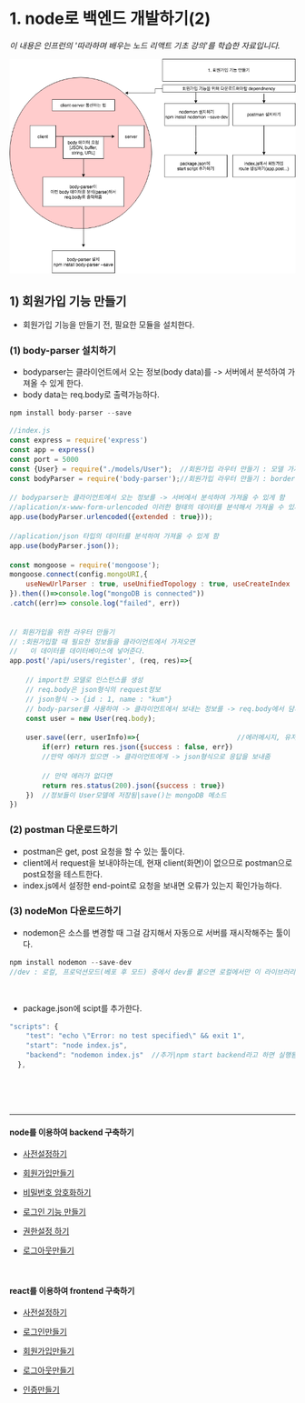 # 1. node로 백엔드 개발하기(2)
*이 내용은 인프런의 '따라하며 배우는 노드 리액트 기초 강의'를 학습한 자료입니다.*

<img src="./2.png"/>

## 1) 회원가입 기능 만들기
- 회원가입 기능을 만들기 전, 필요한 모듈을 설치한다.

### (1) body-parser 설치하기

- bodyparser는 클라이언트에서 오는 정보(body data)를 -> 서버에서 분석하여 가져올 수 있게 한다.
- body data는 req.body로 출력가능하다.

```js
npm install body-parser --save
```

```js
//index.js
const express = require('express')        
const app = express()                     
const port = 5000                         
const {User} = require("./models/User");  //회원가입 라우터 만들기 : 모델 가져오기
const bodyParser = require('body-parser');//회원가입 라우터 만들기 : border-parser가져오기

// bodyparser는 클라이언트에서 오는 정보를 -> 서버에서 분석하여 가져올 수 있게 함
//aplication/x-www-form-urlencoded 이러한 형태의 데이터를 분석해서 가져올 수 있게 함
app.use(bodyParser.urlencoded({extended : true}));

//aplication/json 타입의 데이터를 분석하여 가져올 수 있게 함 
app.use(bodyParser.json());

const mongoose = require('mongoose');
mongoose.connect(config.mongoURI,{
    useNewUrlParser : true, useUnifiedTopology : true, useCreateIndex : true, useFindAndModify : false
}).then(()=>console.log("mongoDB is connected"))
.catch((err)=> console.log("failed", err))


// 회원가입을 위한 라우터 만들기
// :회원가입할 때 필요한 정보들을 클라이언트에서 가져오면
//   이 데이터를 데이터베이스에 넣어준다.
app.post('/api/users/register', (req, res)=>{
 
    // import한 모델로 인스턴스를 생성
    // req.body은 json형식의 request정보
    // json형식 -> {id : 1, name : "kum"}
    // body-parser를 사용하여 -> 클라이언트에서 보내는 정보를 -> req.body에서 담게 함
    const user = new User(req.body);
 
    user.save((err, userInfo)=>{                        //에러메시지, 유저정보
        if(err) return res.json({success : false, err}) 
        //만약 에러가 있으면 -> 클라이언트에게 -> json형식으로 응답을 보내줌

        // 만약 에러가 없다면
        return res.status(200).json({success : true})
    })  //정보들이 User모델에 저장됨|save()는 mongoDB 메소드
})

```

### (2) postman 다운로드하기

- postman은 get, post 요청을 할 수 있는 툴이다.
- client에서 request을 보내야하는데, 현재 client(화면)이 없으므로 postman으로 post요청을 테스트한다.
- index.js에서 설정한 end-point로 요청을 보내면 오류가 있는지 확인가능하다.


### (3) nodeMon 다운로드하기

- nodemon은 소스를 변경할 때 그걸 감지해서 자동으로 서버를 재시작해주는 툴이다.
```js
npm install nodemon --save-dev
//dev : 로컬, 프로덕션모드(베포 후 모드) 중에서 dev를 붙으면 로컬에서만 이 라이브러리를 사용하겠다는 뜻.
```
<br/>

- package.json에 scipt를 추가한다.
```js
"scripts": {
    "test": "echo \"Error: no test specified\" && exit 1",
    "start": "node index.js",
    "backend": "nodemon index.js"  //추가|npm start backend라고 하면 실행됨
  },
```


<br/><br/><br/>

-----

#### node를 이용하여 backend 구축하기

- <a href="https://github.com/KumJungMin/boiler-plate/blob/master/descri/node1.md"> 사전설정하기 </a>

- <a href="https://github.com/KumJungMin/boiler-plate/blob/master/descri/node2.md"> 회원가입만들기 </a>

- <a href="https://github.com/KumJungMin/boiler-plate/blob/master/descri/node3.md"> 비밀번호 암호화하기 </a>

- <a href="https://github.com/KumJungMin/boiler-plate/blob/master/descri/node4.md"> 로그인 기능 만들기 </a>

- <a href="https://github.com/KumJungMin/boiler-plate/blob/master/descri/node5.md"> 권한설정 하기 </a>

- <a href="https://github.com/KumJungMin/boiler-plate/blob/master/descri/node6.md"> 로그아웃만들기 </a>

<br/>

#### react를 이용하여 frontend 구축하기

- <a href="https://github.com/KumJungMin/boiler-plate/blob/master/descri/fro/react1.md"> 사전설정하기 </a>

- <a href="https://github.com/KumJungMin/boiler-plate/blob/master/descri/fro/react2.md"> 로그인만들기 </a>

- <a href="https://github.com/KumJungMin/boiler-plate/blob/master/descri/fro/react3.md"> 회원가입만들기 </a>

- <a href="https://github.com/KumJungMin/boiler-plate/blob/master/descri/fro/react4.md"> 로그아웃만들기 </a>

- <a href="https://github.com/KumJungMin/boiler-plate/blob/master/descri/fro/react5.md"> 인증만들기 </a>

